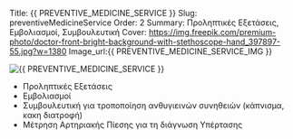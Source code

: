 Title: {{ PREVENTIVE_MEDICINE_SERVICE }}
Slug: preventiveMedicineService
Order: 2
Summary: Προληπτικές Εξετάσεις, Εµβολιασµοί, Συµβουλευτική
Cover: https://img.freepik.com/premium-photo/doctor-front-bright-background-with-stethoscope-hand_397897-55.jpg?w=1380
Image_url:{{ PREVENTIVE_MEDICINE_SERVICE_IMG }}


<div class="flex-container">
    <div class="flex-item">
        <img src="{{ SITEURL }}/{{ PREVENTIVE_MEDICINE_SERVICE_IMG }} " alt="{{ PREVENTIVE_MEDICINE_SERVICE }}" />
    </div>
    <div class="flex-item">
        <ul>
            <li>Προληπτικές Εξετάσεις</li>  
            <li>Εµβολιασµοί</li>       
            <li>Συµβουλευτική για τροποποίηση ανθυγιεινών συνηθειών (κάπνισµα, κακη διατροφή) </li>       
            <li>Μέτρηση Αρτηριακής Πίεσης για τη διάγνωση Υπέρτασης</li>     
        </ul>
    </div>
</div>

